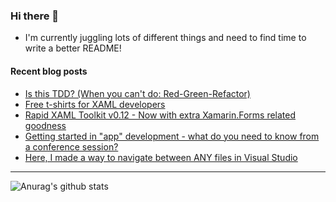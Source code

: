 ### Hi there 👋

- I'm currently juggling lots of different things and need to find time to write a better README!

<!--
**mrlacey/mrlacey** is a ✨ _special_ ✨ repository because its `README.md` (this file) appears on your GitHub profile.

Here are some ideas to get you started:

- 🔭 I’m currently working on ...
- 🌱 I’m currently learning ...
- 👯 I’m looking to collaborate on ...
- 🤔 I’m looking for help with ...
- 💬 Ask me about ...
- 📫 How to reach me: ...
- 😄 Pronouns: ...
- ⚡ Fun fact: ...
-->

#### Recent blog posts
<!-- BLOG-POST-LIST:START -->
- [Is this TDD? (When you can't do: Red-Green-Refactor)](http://feedproxy.google.com/~r/MattLacey/~3/lPDLY4OO80s/is-this-tdd-when-you-cant-do-red-green.html)
- [Free t-shirts for XAML developers](http://feedproxy.google.com/~r/MattLacey/~3/0siTWn0iAW4/free-t-shirts-for-xaml-developers.html)
- [Rapid XAML Toolkit v0.12 - Now with extra Xamarin.Forms related goodness](http://feedproxy.google.com/~r/MattLacey/~3/xQyIB_Cpniw/rapid-xaml-toolkit-v012-now-with-extra.html)
- [Getting started in "app" development - what do you need to know from a conference session?](http://feedproxy.google.com/~r/MattLacey/~3/u_-ouTtBdk4/getting-started-in-app-development-what.html)
- [Here, I made a way to navigate between ANY files in Visual Studio](http://feedproxy.google.com/~r/MattLacey/~3/ZPkBFlmp-FU/here-i-made-way-to-navigate-between-any.html)
<!-- BLOG-POST-LIST:END -->

---

![Anurag's github stats](https://github-readme-stats.vercel.app/api?username=mrlacey&count_private=true&show_icons=true)

